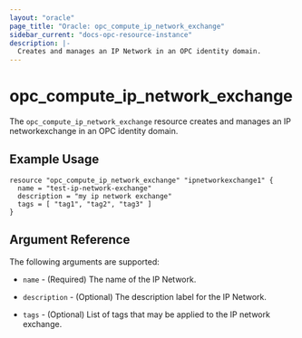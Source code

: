 ```yaml
---
layout: "oracle"
page_title: "Oracle: opc_compute_ip_network_exchange"
sidebar_current: "docs-opc-resource-instance"
description: |-
  Creates and manages an IP Network in an OPC identity domain.
---
```


# opc\_compute\_ip\_network_exchange

The ``opc_compute_ip_network_exchange`` resource creates and manages an IP networkexchange in an OPC identity domain.

## Example Usage

```
resource "opc_compute_ip_network_exchange" "ipnetworkexchange1" {
  name = "test-ip-network-exchange"
  description = "my ip network exchange"
  tags = [ "tag1", "tag2", "tag3" ]
}
```

## Argument Reference

The following arguments are supported:

* `name` - (Required) The name of the IP Network.

* `description` - (Optional) The description label for the IP Network.

* `tags` - (Optional) List of tags that may be applied to the IP network exchange.
